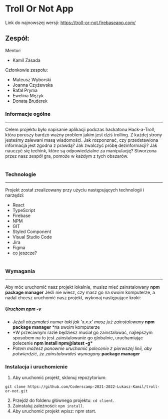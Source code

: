 # Troll Or Not App

Link do najnowszej wersji: https://troll-or-not.firebaseapp.com/

## Zespół:

Mentor:

- Kamil Zasada

Członkowie zespołu:

- Mateusz Wyborski
- Joanna Czyżewska
- Rafał Pryma
- Ewelina Mężyk
- Donata Bruderek

### Informacje ogólne

---

Celem projektu było napisanie aplikacji podczas hackatonu Hack-a-Troll, która poruszy bardzo ważny problem jakim jest dziś trolling. Z każdej strony jesteśmy zalewani masą wiadomości. Jak rozponznać, czy przedstawiona informacja jest zgodna z prawdą? Jak zwalczyć próbę dezinformacji? Jak nauczyć się techink, które są odpowiedzialne za manipulację? Stworzona przez nasz zespół gra, pomoże w każdym z tych obszarów. 
<br></br>


### Technologie

---

Projekt został zrealizowany przy użyciu następujących technologii i narzędzi:

- React
- TypeScript
- Firebase
- NPM
- GIT
- Styled Component
- Visual Studio Code
- Jira
- Figma
- co jeszcze?
  <br></br>


### Wymagania

---

Aby móc uruchomić nasz projekt lokalnie, musisz mieć zainstalowany **npm package manager**
Jeśli nie wiesz, czy masz go na swoim komputerze, a nadal chcesz uruchomić nasz projekt, wykonaj następujące kroki:


##### Uruchom _npm -v_

- _Jeżeli otrzymałeś numer taki jak 'x.x.x' masz już zainstalowany_ **npm package manager** \*na swoim komputerze
- \*W przeciwnym razie będziesz musiał go zainstalować, najlepszym sposobem na to jest zainstalowanie go globalnie, uruchamiając polecenie **npm install npm@latest -g\***
- _Potem możesz ponownie uruchomić polecenie z pierwszej linii, aby potwierdzić, że zainstalowałeś wymagany_ **package manager**


### Instalacja i uruchomienie

1. Aby uruchomić projekt, sklonuj repozytorium:

```
git clone https://github.com/Coderscamp-2021-2022-Lukasz-Kamil/troll-or-not.git

```
2. Przejdź do folderu głównego projektu: `cd client`.
3. Zainstaluj zależności: `npm install`.
4. Aby uruchomić projekt wpisz: npm start.

